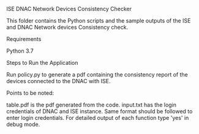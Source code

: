 ISE DNAC Network Devices Consistency Checker

This folder contains the Python scripts and the sample outputs of the ISE and DNAC Network devices Consistency check.

Requirements

Python 3.7

Steps to Run the Application

Run policy.py to generate a pdf containing the consistency report of the devices connected to the DNAC with ISE.

Points to be noted:

table.pdf is the pdf generated from the code. input.txt has the login credentials of DNAC and ISE instance. Same format should be followed to enter login credentials. For detailed output of each function type 'yes' in debug mode.
